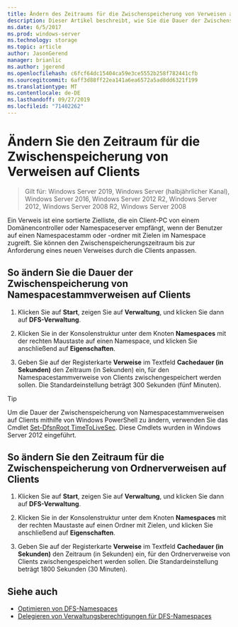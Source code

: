 ```yaml
---
title: Ändern des Zeitraums für die Zwischenspeicherung von Verweisen auf Clients
description: Dieser Artikel beschreibt, wie Sie die Dauer der Zwischenspeicherung von Verweisen auf Clients
ms.date: 6/5/2017
ms.prod: windows-server
ms.technology: storage
ms.topic: article
author: JasonGerend
manager: brianlic
ms.author: jgerend
ms.openlocfilehash: c6fcf64dc15404ca59e3ce5552b258f782441cfb
ms.sourcegitcommit: 6aff3d88ff22ea141a6ea6572a5ad8dd6321f199
ms.translationtype: MT
ms.contentlocale: de-DE
ms.lasthandoff: 09/27/2019
ms.locfileid: "71402262"
---
```

# <a name="change-the-amount-of-time-that-clients-cache-referrals"></a>Ändern Sie den Zeitraum für die Zwischenspeicherung von Verweisen auf Clients

> Gilt für: Windows Server 2019, Windows Server (halbjährlicher Kanal), Windows Server 2016, Windows Server 2012 R2, Windows Server 2012, Windows Server 2008 R2, Windows Server 2008

Ein Verweis ist eine sortierte Zielliste, die ein Client-PC von einem Domänencontroller oder Namespaceserver empfängt, wenn der Benutzer auf einen Namespacestamm oder -ordner mit Zielen im Namespace zugreift. Sie können den Zwischenspeicherungszeitraum bis zur Anforderung eines neuen Verweises durch die Clients anpassen.

## <a name="to-change-the-amount-of-time-that-clients-cache-namespace-root-referrals"></a>So ändern Sie die Dauer der Zwischenspeicherung von Namespacestammverweisen auf Clients

1.  Klicken Sie auf **Start**, zeigen Sie auf **Verwaltung**, und klicken Sie dann auf **DFS-Verwaltung**.

2.  Klicken Sie in der Konsolenstruktur unter dem Knoten **Namespaces** mit der rechten Maustaste auf einen Namespace, und klicken Sie anschließend auf **Eigenschaften**.

3.  Geben Sie auf der Registerkarte **Verweise** im Textfeld **Cachedauer (in Sekunden)** den Zeitraum (in Sekunden) ein, für den Namespacestammverweise von Clients zwischengespeichert werden sollen. Die Standardeinstellung beträgt 300 Sekunden (fünf Minuten).

> [!TIP]
> Um die Dauer der Zwischenspeicherung von Namespacestammverweisen auf Clients mithilfe von Windows PowerShell zu ändern, verwenden Sie das Cmdlet [Set-DfsnRoot TimeToLiveSec](https://technet.microsoft.com/library/jj884281.aspx). Diese Cmdlets wurden in Windows Server 2012 eingeführt.

## <a name="to-change-the-amount-of-time-that-clients-cache-folder-referrals"></a>So ändern Sie den Zeitraum für die Zwischenspeicherung von Ordnerverweisen auf Clients

1.  Klicken Sie auf **Start**, zeigen Sie auf **Verwaltung**, und klicken Sie dann auf **DFS-Verwaltung**.

2.  Klicken Sie in der Konsolenstruktur unter dem Knoten **Namespaces** mit der rechten Maustaste auf einen Ordner mit Zielen, und klicken Sie anschließend auf **Eigenschaften**.

3.  Geben Sie auf der Registerkarte **Verweise** im Textfeld **Cachedauer (in Sekunden)** den Zeitraum (in Sekunden) ein, für den Ordnerverweise von Clients zwischengespeichert werden sollen. Die Standardeinstellung beträgt 1800 Sekunden (30 Minuten).

## <a name="see-also"></a>Siehe auch

-   [Optimieren von DFS-Namespaces](tuning-dfs-namespaces.md)
-   [Delegieren von Verwaltungsberechtigungen für DFS-Namespaces](delegate-management-permissions-for-dfs-namespaces.md)


